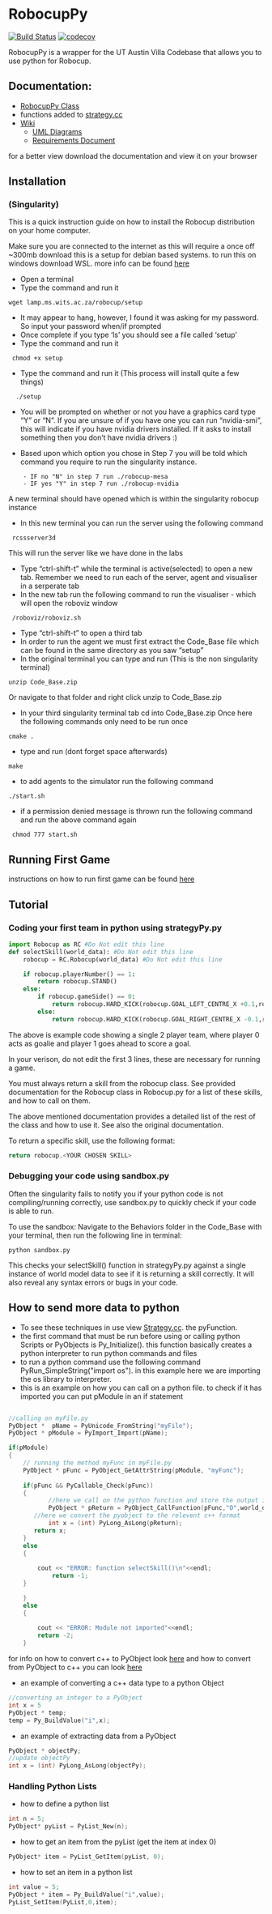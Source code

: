 # RobocupPy
[![Build Status](https://travis-ci.org/SD-Group-17/RobocupPy.svg?branch=core_test)](https://travis-ci.org/SD-Group-17/RobocupPy) [![codecov](https://codecov.io/gh/SD-Group-17/RobocupPy/branch/core_test/graph/badge.svg)](https://codecov.io/gh/SD-Group-17/RobocupPy)

RobocupPy is a wrapper for the UT Austin Villa Codebase that allows you to use python for Robocup.

## Documentation:
* [RobocupPy Class](https://htmlpreview.github.io/?https://github.com/SD-Group-17/RobocupPy/blob/master/Documentation/html/Robocup_8py.html)
* functions added to [strategy.cc](https://htmlpreview.github.io/?https://github.com/SD-Group-17/RobocupPy/blob/master/Documentation/html/strategy_8cc.html)
* [Wiki](https://github.com/SD-Group-17/RobocupPy/wiki)
  * [UML Diagrams](https://github.com/SD-Group-17/RobocupPy/blob/master/Documentation/UML/ReadMe.md)
  * [Requirements Document](https://github.com/SD-Group-17/RobocupPy/blob/master/Documentation/RD.pdf)

for a better view download the documentation and view it on your browser
## Installation
### (Singularity)
This is a quick instruction guide on how to install the Robocup distribution on your home computer.

Make sure you are connected to the internet as this will require a once off ~300mb download
this is a setup for debian based systems. to run this on windows download WSL. more info can be found [here](https://docs.microsoft.com/en-us/windows/wsl/install-win10)
* Open a terminal
* Type the command and run it
```
wget lamp.ms.wits.ac.za/robocup/setup
```
* It may appear to hang, however, I found it was asking for my password. So input your password when/if prompted
* Once complete if you type ‘ls’ you should see a file called ‘setup’
* Type the command and run it
```
 chmod +x setup
```
* Type the command and run it (This process will install quite a few things)
```
  ./setup
```
* You will be prompted on whether or not you have a graphics card type “Y” or “N”. If you are unsure of if you have one you can run “nvidia-smi”, this will indicate if you have nvidia drivers installed. If it asks to install something then you don’t have nvidia drivers :)

* Based upon which option you chose in Step 7 you will be told which command you require to run the singularity instance.

```
    - IF no "N" in step 7 run ./robocup-mesa
    - IF yes "Y" in step 7 run ./robocup-nvidia
```
A new terminal should have opened which is within the singularity robocup instance

* In this new terminal you can run the server using the following command
```
 rcssserver3d
```
This will run the server like we have done in the labs
* Type “ctrl-shift-t” while the terminal is active(selected) to open a new tab. Remember we need to run each of the server, agent and visualiser in a serperate tab
* In the new tab run the following command to run the visualiser - which will open the roboviz window
```
 /roboviz/roboviz.sh
```

* Type “ctrl-shift-t” to open a third tab
* In order to run the agent we must first extract the Code_Base file which can be found in the same directory as you saw “setup”
* In the original terminal you can type and run (This is the non singularity terminal)
```
unzip Code_Base.zip
```
Or navigate to that folder and right click unzip to Code_Base.zip
* In your third singularity terminal tab cd into Code_Base.zip
Once here the following commands only need to be run once

```
cmake .
```
* type and run (dont forget space afterwards)
```
make 
```
* to add agents to the simulator run the following command
```
./start.sh
```
* if a permission denied message is thrown run the following command and run the above command again
```
 chmod 777 start.sh
```

## Running First Game
instructions on how to run first game can be found [here](https://courses.ms.wits.ac.za/~branden/RoboCup/my-first-game.html)

## Tutorial
### Coding your first team in python using strategyPy.py

```python
import Robocup as RC #Do Not edit this line
def selectSkill(world_data): #Do Not edit this line
    robocup = RC.Robocup(world_data) #Do Not edit this line

    if robocup.playerNumber() == 1:
        return robocup.STAND()
    else:
        if robocup.gameSide() == 0:
            return robocup.HARD_KICK(robocup.GOAL_LEFT_CENTRE_X +0.1,robocup.GOAL_LEFT_CENTRE_Y)
        else:
            return robocup.HARD_KICK(robocup.GOAL_RIGHT_CENTRE_X -0.1,robocup.GOAL_RIGHT_CEN
```
The above is example code showing a single 2 player team, where player 0 acts as goalie and player 1 goes ahead to score a goal.


In your verison, do not edit the first 3 lines, these are necessary for running a game.


You must always return a skill from the robocup class. See provided documentation for the Robocup class in Robocup.py for a list of these skills, and how to call on them. 

The above mentioned documentation provides a detailed list of the rest of the class and how to use it. See also the original documentation.

To return a specific skill, use the following format:

```python
return robocup.<YOUR CHOSEN SKILL>
```

### Debugging your code using sandbox.py

Often the singularity fails to notify you if your python code is not compiling/running correctly, use sandbox.py to quickly check if your code is able to run.

To use the sandbox: Navigate to the Behaviors folder in the Code_Base with your terminal, then run the following line in terminal:

```
python sandbox.py
```

This checks your selectSkill() function in strategyPy.py against a single instance of world model data to see if it is returning a skill correctly. It will also reveal any syntax errors or bugs in your code.




## How to send more data to python
* To see these techniques in use view [Strategy.cc](https://github.com/SD-Group-17/RobocupPy/blob/master/Code_Base/behaviors/strategy.cc). the pyFunction.
* the first command that must be run before using or calling python Scripts or PyObjects is Py_Initialize(). this function basically creates a python interpreter to run python commands and files
* to run a python command use the following command PyRun_SimpleString("import os"). in this example here we are importing the os library to interpreter.
* this is an example on how you can call on a python file. to check if it has imported you can put pModule in an if statement
```C++

//calling on myFile.py 
PyObject *  pName = PyUnicode_FromString("myFile");
PyObject * pModule = PyImport_Import(pName);

if(pModule)
{
	// running the method myFunc in myFile.py
	PyObject * pFunc = PyObject_GetAttrString(pModule, "myFunc"); 
       
	if(pFunc && PyCallable_Check(pFunc))
	{
           //here we call on the python function and store the output in a PyObject in this example we are sending in a list so we attach an O before world_data
           PyObject * pReturn = PyObject_CallFunction(pFunc,"O",world_data);
	   //here we convert the pyobject to the relevent c++ format
           int x = (int) PyLong_AsLong(pReturn);
	   return x;
	}
	else
	{
            
	    cout << "ERROR: function selectSkill()\n"<<endl;
            return -1;
	}

	}
	else
	{
        
		cout << "ERROR: Module not imported"<<endl;
        return -2;
	}
```
for info on how to convert c++ to PyObject look [here](https://docs.python.org/3/c-api/arg.html)
and how to convert from PyObject to c++ you can look [here](https://docs.python.org/3/c-api/long.html)

* an example of converting a c++ data type to a python Object
```C++
//converting an integer to a PyObject
int x = 5
PyObject * temp;
temp = Py_BuildValue("i",x);
```
* an example of extracting data from a PyObject 
```C++
PyObject * objectPy;
//update objectPy
int x = (int) PyLong_AsLong(objectPy);
```

### Handling Python Lists 
* how to define a python list
```C++
int n = 5;
PyObject* pyList = PyList_New(n);
```
* how to get an item from the pyList (get the item at index 0)
```C++
PyObject* item = PyList_GetItem(pyList, 0);
```
* how to set an item in a python list
```C++
int value = 5;
PyObject * item = Py_BuildValue("i",value);
PyList_SetItem(PyList,0,item);
```

